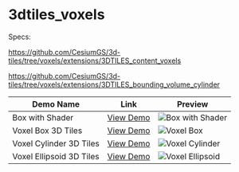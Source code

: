 # 3dtiles_voxels

Specs: 

https://github.com/CesiumGS/3d-tiles/tree/voxels/extensions/3DTILES_content_voxels

https://github.com/CesiumGS/3d-tiles/tree/voxels/extensions/3DTILES_bounding_volume_cylinder


| Demo Name                      | Link | Preview |
|--------------------------------|------|---------|
| Box with Shader               | [View Demo](https://bertt.github.io/3dtiles_voxels/demos/boxwithshader) | ![Box with Shader](https://bertt.github.io/3dtiles_voxels/demos/boxwithshader/screenshot.png) |
| Voxel Box 3D Tiles            | [View Demo](https://bertt.github.io/3dtiles_voxels/demos/VoxelBox3DTiles) | ![Voxel Box](https://bertt.github.io/3dtiles_voxels/demos/VoxelBox3DTiles/screenshot.png) |
| Voxel Cylinder 3D Tiles       | [View Demo](https://bertt.github.io/3dtiles_voxels/demos/VoxelCylinder3DTiles) | ![Voxel Cylinder](https://bertt.github.io/3dtiles_voxels/demos/VoxelCylinder3DTiles/screenshot.png) |
| Voxel Ellipsoid 3D Tiles      | [View Demo](https://bertt.github.io/3dtiles_voxels/demos/VoxelEllipsoid3DTiles) | ![Voxel Ellipsoid](https://bertt.github.io/3dtiles_voxels/demos/VoxelEllipsoid3DTiles/screenshot.png) |
